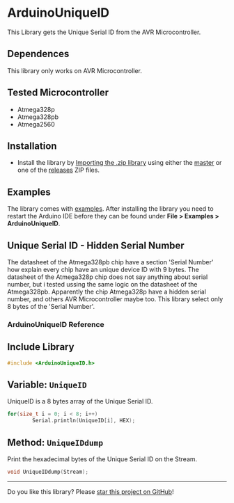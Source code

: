 # ArduinoUniqueID

This Library gets the Unique Serial ID from the AVR Microcontroller.

## Dependences

This library only works on AVR Microcontroller.

## Tested Microcontroller

* Atmega328p
* Atmega328pb
* Atmega2560

## Installation

* Install the library by [Importing the .zip library](https://www.arduino.cc/en/Guide/Libraries#toc4) using either the [master](https://github.com/ricaun/ArduinoUniqueID/archive/master.zip) or one of the [releases](https://github.com/ricaun/ArduinoUniqueID/releases) ZIP files.

## Examples

The library comes with [examples](examples). After installing the library you need to restart the Arduino IDE before they can be found under **File > Examples > ArduinoUniqueID**.

## Unique Serial ID - Hidden Serial Number

The datasheet of the Atmega328pb chip have a section 'Serial Number' how explain every chip have an unique device ID with 9 bytes.
The datasheet of the Atmega328p chip does not say anything about serial number, but i tested ussing the same logic on the datasheet of the Atmega328pb.
Apparently the chip Atmega328p have a hidden serial number, and others AVR Microcontroller maybe too.
This library select only 8 bytes of the 'Serial Number'.

### ArduinoUniqueID Reference

## Include Library

```c
#include <ArduinoUniqueID.h>
```

## Variable: `UniqueID`

UniqueID is a 8 bytes array of the Unique Serial ID.

```c
for(size_t i = 0; i < 8; i++)
		Serial.println(UniqueID[i], HEX);
```

## Method: `UniqueIDdump`

Print the hexadecimal bytes of the Unique Serial ID on the Stream.

```c
void UniqueIDdump(Stream);
```

---

Do you like this library? Please [star this project on GitHub](https://github.com/ricaun/ArduinoUniqueID/stargazers)!

